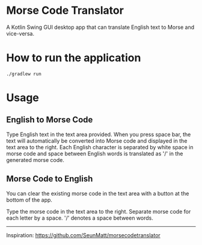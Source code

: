 Morse Code Translator
=====================

A Kotlin Swing GUI desktop app that can translate English text to 
Morse and vice-versa.

How to run the application
==========================

```shell
./gradlew run
```

Usage
=====

English to Morse Code
---------------------
Type English text in the text area provided. When you press
space bar, the text will automatically be converted into
Morse code and displayed in the text area to the right. Each
English character is separated by white space in morse code
and space between English words is translated as '/' in the
generated morse code.

Morse Code to English
---------------------
You can clear the existing morse code in the text area with 
a button at the bottom of the app. 

Type the morse code in the text area to the right. Separate morse code for each letter by a space. '/' denotes
a space between words.

-------
Inspiration: https://github.com/SeunMatt/morsecodetranslator